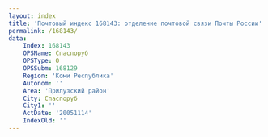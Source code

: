 ```yaml
---
layout: index
title: 'Почтовый индекс 168143: отделение почтовой связи Почты России'
permalink: /168143/
data:
    Index: 168143
    OPSName: Спаспоруб
    OPSType: О
    OPSSubm: 168129
    Region: 'Коми Республика'
    Autonom: ''
    Area: 'Прилузский район'
    City: Спаспоруб
    City1: ''
    ActDate: '20051114'
    IndexOld: ''
---
```

